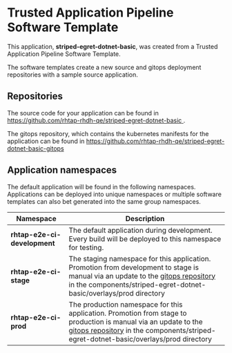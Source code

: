 # Trusted Application Pipeline Software Template

This application, **striped-egret-dotnet-basic**, was created from a Trusted Application Pipeline Software Template.

The software templates create a new source and gitops deployment repositories with a sample source application. 

## Repositories

The source code for your application can be found in [https://github.com/rhtap-rhdh-qe/striped-egret-dotnet-basic ](https://github.com/rhtap-rhdh-qe/striped-egret-dotnet-basic ).
 
The gitops repository, which contains the kubernetes manifests for the application can be found in 
[https://github.com/rhtap-rhdh-qe/striped-egret-dotnet-basic-gitops ](https://github.com/rhtap-rhdh-qe/striped-egret-dotnet-basic-gitops ) 

## Application namespaces 

The default application will be found in the following namespaces. Applications can be deployed into unique namespaces or multiple software templates can also bet generated into the same group namespaces.  

|  Namespace   |  Description   |  
| -------- | -------- |   
| **rhtap-e2e-ci-development** | The default application during development. Every build will be deployed to this namespace for testing. | 
| **rhtap-e2e-ci-stage** | The staging namespace for this application. Promotion from development to stage is manual via an update to the [gitops repository](https://github.com/rhtap-rhdh-qe/striped-egret-dotnet-basic-gitops ) in the components/striped-egret-dotnet-basic/overlays/prod directory |  
| **rhtap-e2e-ci-prod** | The production namespace for this application. Promotion from stage to production is manual via an update to the [gitops repository](https://github.com/rhtap-rhdh-qe/striped-egret-dotnet-basic-gitops ) in the components/striped-egret-dotnet-basic/overlays/prod directory | 
